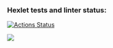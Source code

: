 ### Hexlet tests and linter status:
[![Actions Status](https://github.com/2PizzaOz/js-starter-project-44/actions/workflows/hexlet-check.yml/badge.svg)](https://github.com/2PizzaOz/js-starter-project-44/actions)

<a href="https://codeclimate.com/github/2PizzaOz/js-starter-project-44/maintainability"><img src="https://api.codeclimate.com/v1/badges/457f3084179855713fec/maintainability" /></a>
